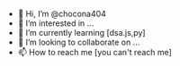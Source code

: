 - 👋 Hi, I’m @chocona404
- 👀 I’m interested in ...
- 🌱 I’m currently learning [dsa.js,py]
- 💞️ I’m looking to collaborate on ...
- 📫 How to reach me [you can't reach me]

<!---
chocona404/chocona404 is a ✨ special ✨ repository because its `README.md` (this file) appears on your GitHub profile.
You can click the Preview link to take a look at your changes.
--->
